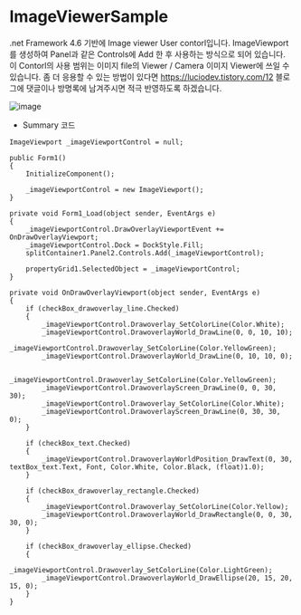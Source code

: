 # ImageViewerSample
.net Framework 4.6 기반에 Image viewer User contorl입니다. ImageViewport를 생성하여 Panel과 같은 Controls에 Add 한 후 사용하는 방식으로 되어 있습니다. 이 Contorl의 사용 범위는 이미지 file의 Viewer / Camera 이미지 Viewer에 쓰일 수 있습니다. 좀 더 응용할 수 있는 방법이 있다면 https://luciodev.tistory.com/12 블로그에 댓글이나 방명록에 남겨주시면 적극 반영하도록 하겠습니다. 

![image](https://github.com/LucioSong/ImageViewerSample/assets/122073722/6be5d88b-b062-4144-8866-a5eeebd881b3)
- Summary 코드
```CSharp
ImageViewport _imageViewportControl = null;

public Form1()
{
    InitializeComponent();

    _imageViewportControl = new ImageViewport();
}

private void Form1_Load(object sender, EventArgs e)
{
    _imageViewportControl.DrawOverlayViewportEvent += OnDrawOverlayViewport;
    _imageViewportControl.Dock = DockStyle.Fill;
    splitContainer1.Panel2.Controls.Add(_imageViewportControl);

    propertyGrid1.SelectedObject = _imageViewportControl;
}

private void OnDrawOverlayViewport(object sender, EventArgs e)
{
    if (checkBox_drawoverlay_line.Checked)
    {
        _imageViewportControl.Drawoverlay_SetColorLine(Color.White);
        _imageViewportControl.DrawoverlayWorld_DrawLine(0, 0, 10, 10);
        _imageViewportControl.Drawoverlay_SetColorLine(Color.YellowGreen);
        _imageViewportControl.DrawoverlayWorld_DrawLine(0, 10, 10, 0);

        _imageViewportControl.Drawoverlay_SetColorLine(Color.YellowGreen);
        _imageViewportControl.DrawoverlayScreen_DrawLine(0, 0, 30, 30);
        _imageViewportControl.Drawoverlay_SetColorLine(Color.White);
        _imageViewportControl.DrawoverlayScreen_DrawLine(0, 30, 30, 0);
    }

    if (checkBox_text.Checked)
    {
        _imageViewportControl.DrawoverlayWorldPosition_DrawText(0, 30, textBox_text.Text, Font, Color.White, Color.Black, (float)1.0);
    }

    if (checkBox_drawoverlay_rectangle.Checked)
    {
        _imageViewportControl.Drawoverlay_SetColorLine(Color.Yellow);
        _imageViewportControl.DrawoverlayWorld_DrawRectangle(0, 0, 30, 30, 0);
    }

    if (checkBox_drawoverlay_ellipse.Checked)
    {
        _imageViewportControl.Drawoverlay_SetColorLine(Color.LightGreen);
        _imageViewportControl.DrawoverlayWorld_DrawEllipse(20, 15, 20, 15, 0);
    }
}
